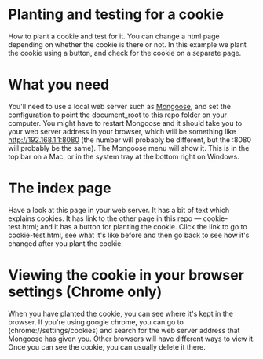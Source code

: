# Planting and testing for a cookie
How to plant a cookie and test for it. You can change a html page depending on whether the cookie is there or not. In this example we plant the cookie using a button, and check for the cookie on a separate page.

# What you need

You'll need to use a local web server such as [Mongoose](https://www.cesanta.com/products/binary), and set the configuration to point the document_root to this repo folder on your computer. You might have to restart Mongoose and it should take you to your web server address in your browser, which will be something like http://192.168.1.1:8080 (the number will probably be different, but the :8080 will probably be the same). The Mongoose menu will show it. This is in the top bar on a Mac, or in the system tray at the bottom right on Windows.

# The index page

Have a look at this page in your web server. It has a bit of text which explains cookies. It has link to the other page in this repo — cookie-test.html; and it has a button for planting the cookie. Click the link to go to cookie-test.html, see what it's like before and then go back to see how it's changed after you plant the cookie.

# Viewing the cookie in your browser settings (Chrome only)

When you have planted the cookie, you can see where it's kept in the browser. If you're using google chrome, you can go to (chrome://settings/cookies) and search for the web server address that Mongoose has given you. Other browsers will have different ways to view it. Once you can see the cookie, you can usually delete it there.
